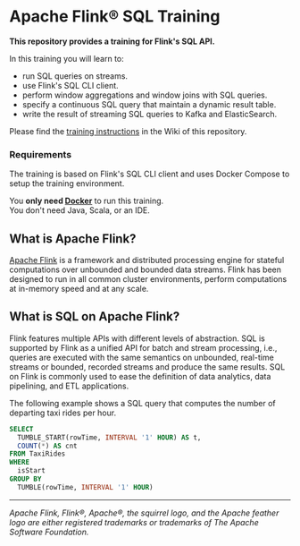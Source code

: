 # Apache Flink® SQL Training

**This repository provides a training for Flink's SQL API.**

In this training you will learn to:

* run SQL queries on streams.
* use Flink's SQL CLI client.
* perform window aggregations and window joins with SQL queries.
* specify a continuous SQL query that maintain a dynamic result table.
* write the result of streaming SQL queries to Kafka and ElasticSearch.

Please find the [training instructions](https://github.com/dataArtisans/sql-training/wiki) in the Wiki of this repository.

### Requirements

The training is based on Flink's SQL CLI client and uses Docker Compose to setup the training environment.

You **only need [Docker](https://www.docker.com/)** to run this training. </br>
You don't need Java, Scala, or an IDE.

## What is Apache Flink?

[Apache Flink](https://flink.apache.org) is a framework and distributed processing engine for stateful computations over unbounded and bounded data streams. Flink has been designed to run in all common cluster environments, perform computations at in-memory speed and at any scale.

## What is SQL on Apache Flink?

Flink features multiple APIs with different levels of abstraction. SQL is supported by Flink as a unified API for batch and stream processing, i.e., queries are executed with the same semantics on unbounded, real-time streams or bounded, recorded streams and produce the same results. SQL on Flink is commonly used to ease the definition of data analytics, data pipelining, and ETL applications.

The following example shows a SQL query that computes the number of departing taxi rides per hour. 

```sql
SELECT
  TUMBLE_START(rowTime, INTERVAL '1' HOUR) AS t,
  COUNT(*) AS cnt
FROM TaxiRides
WHERE
  isStart
GROUP BY 
  TUMBLE(rowTime, INTERVAL '1' HOUR)
```

----

*Apache Flink, Flink®, Apache®, the squirrel logo, and the Apache feather logo are either registered trademarks or trademarks of The Apache Software Foundation.*

